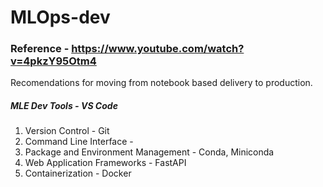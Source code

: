 # MLOps-dev
### Reference - https://www.youtube.com/watch?v=4pkzY95Otm4

Recomendations for moving from notebook based delivery to production.
##### MLE Dev Tools - VS Code
1. Version Control - Git
2. Command Line Interface - 
3. Package and Environment Management - Conda, Miniconda
4. Web Application Frameworks - FastAPI
5. Containerization - Docker

